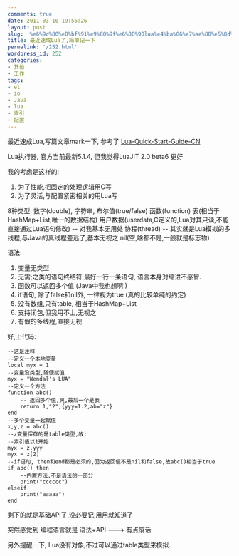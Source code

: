```yaml
---
comments: true
date: 2011-03-10 19:56:26
layout: post
slug: '%e6%9c%80%e8%bf%91%e9%80%9f%e6%88%90lua%e4%ba%86%e7%ae%80%e5%8d%95%e8%ae%b0%e4%b8%80%e4%b8%8b'
title: 最近速成Lua了,简单记一下
permalink: '/252.html'
wordpress_id: 252
categories:
- 其他
- 工作
tags:
- el
- io
- Java
- lua
- 索引
- 配置
---
```


最近速成Lua,写篇文章mark一下, 参考了 [Lua-Quick-Start-Guide-CN](http://luaforge.net/frs/download.php/4416/A_Quick_Start_Guide_On_Lua_For_C_C_Programmer_CN.pdf)

Lua执行器, 官方当前最新5.1.4, 但我觉得LuaJIT 2.0 beta6 更好

我的考虑是这样的:
1. 为了性能,把固定的处理逻辑用C写
2. 为了灵活,与配置紧密相关的用Lua写

8种类型: 
数字(double), 字符串, 布尔值(true/false)
函数(function)
表(相当于HashMap+List,唯一的数据结构)
用户数据(userdata,C定义的,Lua对其只读,不能直接通过Lua语句修改) -- 对我基本无用处
协程(thread) -- 其实就是Lua模拟的多线程,与Java的真线程差远了,基本无视之
nil(空,啥都不是,一般就是标志物)

语法:
1. 变量无类型
2. 无需;之类的语句终结符,最好一行一条语句, 语言本身对缩进不感冒.
3. 函数可以返回多个值 (Java中我也想啊!)
4. if语句, 除了false和nil外, 一律视为true (真的比较单纯的约定)
5. 没有数组,只有table, 相当于HashMap+List
6. 支持闭包,但我用不上,无视之
7. 有假的多线程,直接无视

好,上代码:

    
    
    --这是注释
    --定义一个本地变量
    local myx = 1
    --变量没类型,随便赋值
    myx = "Wendal's LUA"
    --定义一个方法
    function abc()
        -- 返回多个值,爽,最后一个是表
        return 1,"2",{yyy=1.2,ab="z"}
    end
    --多个变量一起赋值
    x,y,z = abc()
    --z变量保存的是table类型,故:
    --索引值以1开始
    myx = z.yyy
    myx = z[2]
    --if语句, then和end都是必须的,因为返回值不是nil和false,故abc()相当于true
    if abc() then
        --内置方法,不是语法的一部分
        print("cccccc")
    elseif
        print("aaaaa")
    end
    


剩下的就是基础API了,没必要记,用用就知道了

突然感觉到 编程语言就是 语法+API  ---> 有点废话

另外提醒一下, Lua没有对象,不过可以通过table类型来模拟.
